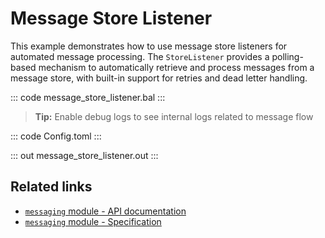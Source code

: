 # Message Store Listener

This example demonstrates how to use message store listeners for automated message processing. The `StoreListener` provides a polling-based mechanism to automatically retrieve and process messages from a message store, with built-in support for retries and dead letter handling.

::: code message_store_listener.bal :::

> **Tip:** Enable debug logs to see internal logs related to message flow

::: code Config.toml :::

::: out message_store_listener.out :::

## Related links

- [`messaging` module - API documentation](https://lib.ballerina.io/ballerina/messaging/latest/)
- [`messaging` module - Specification](https://ballerina.io/spec/messaging/)
